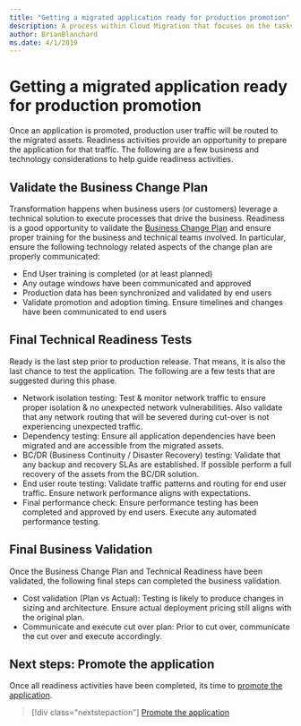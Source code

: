```yaml
---
title: "Getting a migrated application ready for production promotion"
description: A process within Cloud Migration that focuses on the tasks of migrating workloads to the cloud
author: BrianBlanchard
ms.date: 4/1/2019
---
```


# Getting a migrated application ready for production promotion

Once an application is promoted, production user traffic will be routed to the migrated assets. Readiness activities provide an opportunity to prepare the application for that traffic. The following are a few business and technology considerations to help guide readiness activities.

## Validate the Business Change Plan

Transformation happens when business users (or customers) leverage a technical solution to execute processes that drive the business. Readiness is a good opportunity to validate the [Business Change Plan](business-change-plan.md) and ensure proper training for the business and technical teams involved. In particular, ensure the following technology related aspects of the change plan are properly communicated:

* End User training is completed (or at least planned)
* Any outage windows have been communicated and approved
* Production data has been synchronized and validated by end users
* Validate promotion and adoption timing. Ensure timelines and changes have been communicated to end users

## Final Technical Readiness Tests

Ready is the last step prior to production release. That means, it is also the last chance to test the application. The following are a few tests that are suggested during this phase.

* Network isolation testing: Test & monitor network traffic to ensure proper isolation & no unexpected network vulnerabilities. Also validate that any network routing that will be severed during cut-over is not experiencing unexpected traffic.
* Dependency testing: Ensure all application dependencies have been migrated and are accessible from the migrated assets.
* BC/DR (Business Continuity / Disaster Recovery) testing: Validate that any backup and recovery SLAs are established. If possible perform a full recovery of the assets from the BC/DR solution.
* End user route testing: Validate traffic patterns and routing for end user traffic. Ensure network performance aligns with expectations.
* Final performance check: Ensure performance testing has been completed and approved by end users. Execute any automated performance testing.

## Final Business Validation

Once the Business Change Plan and Technical Readiness have been validated, the following final steps can completed the business validation.

* Cost validation (Plan vs Actual): Testing is likely to produce changes in sizing and architecture. Ensure actual deployment pricing still aligns with the original plan.
* Communicate and execute cut over plan: Prior to cut over, communicate the cut over and execute accordingly.

## Next steps: Promote the application

Once all readiness activities have been completed, its time to [promote the application](promote.md).

> [!div class="nextstepaction"]
> [Promote the application](promote.md)